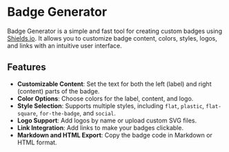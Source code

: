 # Badge Generator

Badge Generator is a simple and fast tool for creating custom badges using [Shields.io](https://shields.io). It allows you to customize badge content, colors, styles, logos, and links with an intuitive user interface.

## Features

- **Customizable Content**: Set the text for both the left (label) and right (content) parts of the badge.
- **Color Options**: Choose colors for the label, content, and logo.
- **Style Selection**: Supports multiple styles, including `flat`, `plastic`, `flat-square`, `for-the-badge`, and `social`.
- **Logo Support**: Add logos by name or upload custom SVG files.
- **Link Integration**: Add links to make your badges clickable.
- **Markdown and HTML Export**: Copy the badge code in Markdown or HTML format.